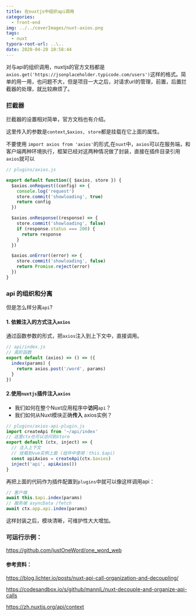 ```yaml
---
title: 在nuxtjs中组织api调用
categories:
  - front-end
img: ../../coverImages/nuxt-axios.png
tags:
  - nuxt
typora-root-url: ..\..
date: 2020-04-20 10:58:44
---
```






对与api的组织调用，nuxtjs的官方文档都是`axios.get('https://jsonplaceholder.typicode.com/users')`这样的格式。简单的用一用，也问题不大，但是项目一大之后，对请求url的管理，前置，后置拦截器的处理，就比较麻烦了。



### 拦截器

拦截器的设置相对简单，官方文档也有介绍。

这里传入的参数是`context`,`$axios, store`都是挂载在它上面的属性。

不要使用 `import axios from 'axios'`的形式,在`nuxt`中，`axios`可以在服务端，和客户端两种环境执行，框架已经对这两种情况做了封装，直接在插件目录引用`axios`就可以

```javascript
// plugins/axios.js

export default function({ $axios, store }) {
  $axios.onRequest((config) => {
    console.log('request')
    store.commit('showloading', true)
    return config
  })

  $axios.onResponse((response) => {
    store.commit('showloading', false)
    if (response.status === 200) {
      return response
    }
  })

  $axios.onError((error) => {
    store.commit('showloading', false)
    return Promise.reject(error)
  })
}
```



### api 的组织和分离

但是怎么样分离`api`?



#### 1. 依赖注入的方式注入`axios`

通过函数参数的形式，把`axios`注入到上下文中，直接调用。

```javascript
// api/index.js
// 高阶函数
export default (axios) => () => ({
  index(params) {
    return axios.post('/word', params)
  }
})
```



####  2.使用`nuxtjs`插件注入`axios`

- 我们如何在整个Nuxt应用程序中**访问**`api`？
- 我们如何从Nuxt模块正确**传入** axios实例？

```javascript
// plugins/axios-api-plugin.js
import createApi from '~/api/index'
// 这里ctx也可以访问到store
export default (ctx, inject) => {
  // 注入上下文
  // 挂载到vue实例上面 (组件中使用：this.$api)
  const apiAxios = createApi(ctx.$axios)
  inject('api', apiAxios())
}
```

再把上面的代码作为插件配置到`plugins`中就可以像这样调用api：

```javascript
// 客户端 
await this.$api.index(params)
// 服务端 asyncData /fetch
await ctx.app.api.index(params)
```

这样封装之后，模块清晰，可维护性大大增加。



### 可运行示例：

https://github.com/justOneWord/one_word_web



#### 参考资料：

https://blog.lichter.io/posts/nuxt-api-call-organization-and-decoupling/

https://codesandbox.io/s/github/manniL/nuxt-decouple-and-organize-api-calls

https://zh.nuxtjs.org/api/context



